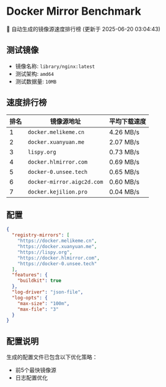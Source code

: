 # Docker Mirror Benchmark

🚀 自动生成的镜像源速度排行榜 (更新于 2025-06-20 03:04:43)

## 测试镜像
- 镜像名称: `library/nginx:latest`
- 测试架构: `amd64`
- 测试数据量: `10MB`

## 速度排行榜
| 排名 | 镜像源地址 | 平均下载速度 |
|------|------------|--------------|
| 1 | `docker.melikeme.cn` | 4.26 MB/s |
| 2 | `docker.xuanyuan.me` | 2.07 MB/s |
| 3 | `lispy.org` | 0.73 MB/s |
| 4 | `docker.hlmirror.com` | 0.69 MB/s |
| 5 | `docker-0.unsee.tech` | 0.65 MB/s |
| 6 | `docker-mirror.aigc2d.com` | 0.60 MB/s |
| 7 | `docker.kejilion.pro` | 0.04 MB/s |

## 配置

```json
{
  "registry-mirrors": [
    "https://docker.melikeme.cn",
    "https://docker.xuanyuan.me",
    "https://lispy.org",
    "https://docker.hlmirror.com",
    "https://docker-0.unsee.tech"
  ],
  "features": {
    "buildkit": true
  },
  "log-driver": "json-file",
  "log-opts": {
    "max-size": "100m",
    "max-file": "3"
  }
}
```

## 配置说明
生成的配置文件已包含以下优化策略：
- 前5个最快镜像源
- 日志配置优化

